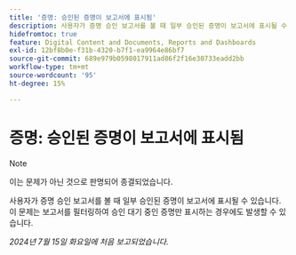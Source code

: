 ```yaml
---
title: '증명: 승인된 증명이 보고서에 표시됨'
description: 사용자가 증명 승인 보고서를 볼 때 일부 승인된 증명이 보고서에 표시될 수 있습니다. 이 문제는 보고서를 필터링하여 승인 대기 중인 증명만 표시하는 경우에도 발생할 수 있습니다.
hidefromtoc: true
feature: Digital Content and Documents, Reports and Dashboards
exl-id: 12bf8b0e-f31b-4320-b7f1-ea9964e86bf7
source-git-commit: 689e979b0598017911ad86f2f16e30733eadd2bb
workflow-type: tm+mt
source-wordcount: '95'
ht-degree: 15%

---
```


# 증명: 승인된 증명이 보고서에 표시됨

>[!NOTE]
>
>이는 문제가 아닌 것으로 판명되어 종결되었습니다.

사용자가 증명 승인 보고서를 볼 때 일부 승인된 증명이 보고서에 표시될 수 있습니다. 이 문제는 보고서를 필터링하여 승인 대기 중인 증명만 표시하는 경우에도 발생할 수 있습니다.

_2024년 7월 15일 화요일에 처음 보고되었습니다._

